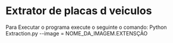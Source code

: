 # Extrator de placas d veiculos
Para Executar o programa execute o seguinte o comando:
Python Extraction.py --image = NOME_DA_IMAGEM.EXTENSÇÃO

